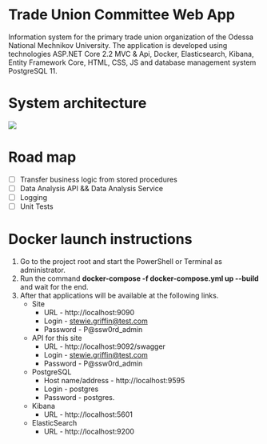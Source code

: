 # Trade Union Committee Web App
Information system for the primary trade union organization of the Odessa National Mechnikov University. The application is developed using technologies ASP.NET Core 2.2 MVC &amp; Api, Docker, Elasticsearch, Kibana, Entity Framework Core, HTML, CSS, JS and database management system PostgreSQL 11.

# System architecture
![](https://github.com/zavada-sergey/TradeUnionCommittee.WebApp.Core/blob/master/blob/System%20architecture%20v4.0.png)

# Road map
- [ ] Transfer business logic from stored procedures
- [ ] Data Analysis API && Data Analysis Service
- [ ] Logging
- [ ] Unit Tests

# Docker launch instructions
1. Go to the project root and start the PowerShell or Terminal as administrator.
2. Run the command **docker-compose -f docker-compose.yml up --build** and wait for the end.
3. After that applications will be available at the following links.
    - Site
        - URL - http://localhost:9090
        - Login - stewie.griffin@test.com
        - Password - P@ssw0rd_admin
    - API for this site
        - URL - http://localhost:9092/swagger
        - Login - stewie.griffin@test.com
        - Password - P@ssw0rd_admin
    - PostgreSQL
        - Host name/address - http://localhost:9595
        - Login - postgres 
        - Password - postgres.
    - Kibana 
        - URL - http://localhost:5601
    - ElasticSearch
        - URL - http://localhost:9200